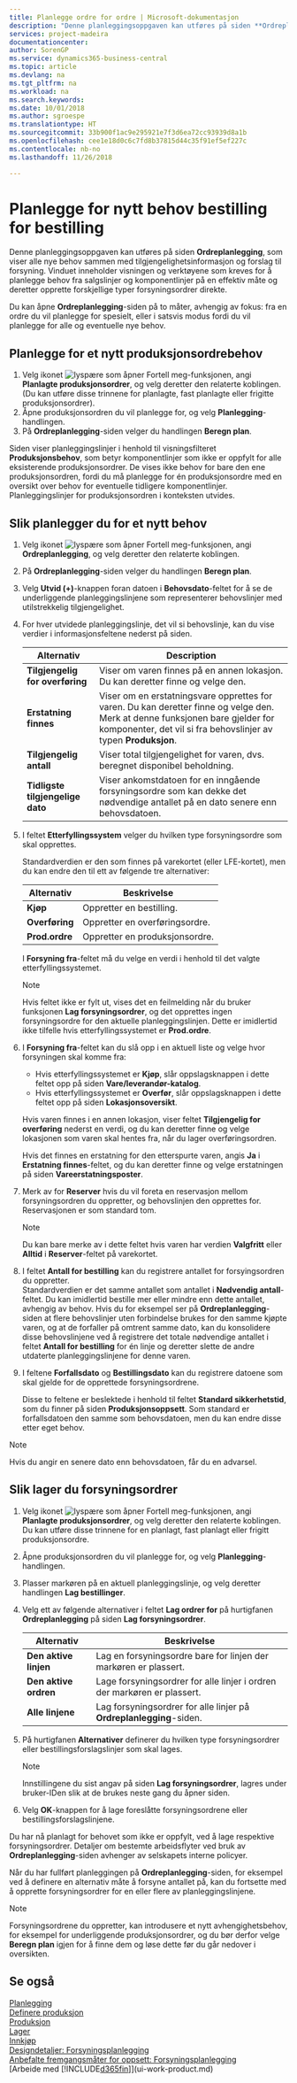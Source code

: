 ```yaml
---
title: Planlegge ordre for ordre | Microsoft-dokumentasjon
description: "Denne planleggingsoppgaven kan utføres på siden **Ordreplanlegging**, som viser alle nye behov sammen med tilgjengelighetsinformasjon og forslag til forsyning. Vinduet inneholder visningen og verktøyene som kreves for å planlegge behov fra salgslinjer og komponentlinjer på en effektiv måte og deretter opprette forskjellige typer forsyningsordrer direkte."
services: project-madeira
documentationcenter: 
author: SorenGP
ms.service: dynamics365-business-central
ms.topic: article
ms.devlang: na
ms.tgt_pltfrm: na
ms.workload: na
ms.search.keywords: 
ms.date: 10/01/2018
ms.author: sgroespe
ms.translationtype: HT
ms.sourcegitcommit: 33b900f1ac9e295921e7f3d6ea72cc93939d8a1b
ms.openlocfilehash: cee1e18d0c6c7fd8b37815d44c35f91ef5ef227c
ms.contentlocale: nb-no
ms.lasthandoff: 11/26/2018

---
```

# <a name="plan-for-new-demand-order-by-order"></a>Planlegge for nytt behov bestilling for bestilling
Denne planleggingsoppgaven kan utføres på siden **Ordreplanlegging**, som viser alle nye behov sammen med tilgjengelighetsinformasjon og forslag til forsyning. Vinduet inneholder visningen og verktøyene som kreves for å planlegge behov fra salgslinjer og komponentlinjer på en effektiv måte og deretter opprette forskjellige typer forsyningsordrer direkte.  

Du kan åpne **Ordreplanlegging**-siden på to måter, avhengig av fokus: fra en ordre du vil planlegge for spesielt, eller i satsvis modus fordi du vil planlegge for alle og eventuelle nye behov.  


## <a name="to-plan-for-new-production-order-demand"></a>Planlegge for et nytt produksjonsordrebehov  
1.  Velg ikonet ![lyspære som åpner Fortell meg-funksjonen](media/ui-search/search_small.png "Fortell hva du vil gjøre"), angi **Planlagte produksjonsordrer**, og velg deretter den relaterte koblingen. (Du kan utføre disse trinnene for planlagte, fast planlagte eller frigitte produksjonsordrer).
2.  Åpne produksjonsordren du vil planlegge for, og velg **Planlegging**-handlingen.  
3.  På **Ordreplanlegging**-siden velger du handlingen **Beregn plan**.  

Siden viser planleggingslinjer i henhold til visningsfilteret **Produksjonsbehov**, som betyr komponentlinjer som ikke er oppfylt for alle eksisterende produksjonsordrer. De vises ikke behov for bare den ene produksjonsordren, fordi du må planlegge for én produksjonsordre med en oversikt over behov for eventuelle tidligere komponentlinjer. Planleggingslinjer for produksjonsordren i konteksten utvides.  

## <a name="to-plan-for-any-new-demand"></a>Slik planlegger du for et nytt behov  
1. Velg ikonet ![lyspære som åpner Fortell meg-funksjonen](media/ui-search/search_small.png "Fortell hva du vil gjøre"), angi **Ordreplanlegging**, og velg deretter den relaterte koblingen.  
2.  På **Ordreplanlegging**-siden velger du handlingen **Beregn plan**.
3.  Velg **Utvid (+)**-knappen foran datoen i **Behovsdato**-feltet for å se de underliggende planleggingslinjene som representerer behovslinjer med utilstrekkelig tilgjengelighet.  
4.  For hver utvidede planleggingslinje, det vil si behovslinje, kan du vise verdier i informasjonsfeltene nederst på siden.  

    |Alternativ|Description|  
    |----------------------------------|---------------------------------------|  
    |**Tilgjengelig for overføring**|Viser om varen finnes på en annen lokasjon. Du kan deretter finne og velge den.|  
    |**Erstatning finnes**|Viser om en erstatningsvare opprettes for varen. Du kan deretter finne og velge den. Merk at denne funksjonen bare gjelder for komponenter, det vil si fra behovslinjer av typen **Produksjon**.|  
    |**Tilgjengelig antall**|Viser total tilgjengelighet for varen, dvs. beregnet disponibel beholdning.|  
    |**Tidligste tilgjengelige dato**|Viser ankomstdatoen for en inngående forsyningsordre som kan dekke det nødvendige antallet på en dato senere enn behovsdatoen.|  

5.  I feltet **Etterfyllingssystem** velger du hvilken type forsyningsordre som skal opprettes.  

    Standardverdien er den som finnes på varekortet (eller LFE-kortet), men du kan endre den til ett av følgende tre alternativer:  

    |Alternativ|Beskrivelse|  
    |----------------------------------|---------------------------------------|  
    |**Kjøp**|Oppretter en bestilling.|  
    |**Overføring**|Oppretter en overføringsordre.|  
    |**Prod.ordre**|Oppretter en produksjonsordre.|  

    I **Forsyning fra**-feltet må du velge en verdi i henhold til det valgte etterfyllingssystemet.  

    > [!NOTE]  
    >  Hvis feltet ikke er fylt ut, vises det en feilmelding når du bruker funksjonen **Lag forsyningsordrer**, og det opprettes ingen forsyningsordre for den aktuelle planleggingslinjen. Dette er imidlertid ikke tilfelle hvis etterfyllingssystemet er **Prod.ordre**.  

6.  I **Forsyning fra**-feltet kan du slå opp i en aktuell liste og velge hvor forsyningen skal komme fra:  

    - Hvis etterfyllingssystemet er **Kjøp**, slår oppslagsknappen i dette feltet opp på siden **Vare/leverandør-katalog**.  
    - Hvis etterfyllingssystemet er **Overfør**, slår oppslagsknappen i dette feltet opp på siden **Lokasjonsoversikt**.  

    Hvis varen finnes i en annen lokasjon, viser feltet **Tilgjengelig for overføring** nederst en verdi, og du kan deretter finne og velge lokasjonen som varen skal hentes fra, når du lager overføringsordren.  

    Hvis det finnes en erstatning for den etterspurte varen, angis **Ja** i **Erstatning finnes**-feltet, og du kan deretter finne og velge erstatningen på siden **Vareerstatningsposter**.  

7.  Merk av for **Reserver** hvis du vil foreta en reservasjon mellom forsyningsordren du oppretter, og behovslinjen den opprettes for. Reservasjonen er som standard tom.  

    > [!NOTE]  
    >  Du kan bare merke av i dette feltet hvis varen har verdien **Valgfritt** eller **Alltid** i **Reserver**-feltet på varekortet.  

8.  I feltet **Antall for bestilling** kan du registrere antallet for forsyingsordren du oppretter.   
    Standardverdien er det samme antallet som antallet i **Nødvendig antall**-feltet. Du kan imidlertid bestille mer eller mindre enn dette antallet, avhengig av behov. Hvis du for eksempel ser på **Ordreplanlegging**-siden at flere behovslinjer uten forbindelse brukes for den samme kjøpte varen, og at de forfaller på omtrent samme dato, kan du konsolidere disse behovslinjene ved å registrere det totale nødvendige antallet i feltet **Antall for bestilling** for én linje og deretter slette de andre utdaterte planleggingslinjene for denne varen.  

9.  I feltene **Forfallsdato** og **Bestillingsdato** kan du registrere datoene som skal gjelde for de opprettede forsyningsordrene.  

    Disse to feltene er beslektede i henhold til feltet **Standard sikkerhetstid**, som du finner på siden **Produksjonsoppsett**. Som standard er forfallsdatoen den samme som behovsdatoen, men du kan endre disse etter eget behov.  

> [!NOTE]  
>  Hvis du angir en senere dato enn behovsdatoen, får du en advarsel.  

## <a name="to-make-supply-orders"></a>Slik lager du forsyningsordrer  
1.  Velg ikonet ![lyspære som åpner Fortell meg-funksjonen](media/ui-search/search_small.png "Fortell hva du vil gjøre"), angi **Planlagte produksjonsordrer**, og velg deretter den relaterte koblingen. Du kan utføre disse trinnene for en planlagt, fast planlagt eller frigitt produksjonsordre.  
2.  Åpne produksjonsordren du vil planlegge for, og velg **Planlegging**-handlingen.  
3.  Plasser markøren på en aktuell planleggingslinje, og velg deretter handlingen **Lag bestillinger**.  
4.  Velg ett av følgende alternativer i feltet **Lag ordrer for** på hurtigfanen **Ordreplanlegging** på siden **Lag forsyningsordrer**.  

    |Alternativ|Beskrivelse|  
    |----------------------------------|---------------------------------------|  
    |**Den aktive linjen**|Lag en forsyningsordre bare for linjen der markøren er plassert.|  
    |**Den aktive ordren**|Lage forsyningsordrer for alle linjer i ordren der markøren er plassert.|  
    |**Alle linjene**|Lag forsyningsordrer for alle linjer på **Ordreplanlegging**-siden.|  

5.  På hurtigfanen **Alternativer** definerer du hvilken type forsyningsordrer eller bestillingsforslagslinjer som skal lages.  

    > [!NOTE]  
    >  Innstillingene du sist angav på siden **Lag forsyningsordrer**, lagres under bruker-IDen slik at de brukes neste gang du åpner siden.  

6.  Velg **OK**-knappen for å lage foreslåtte forsyningsordrene eller bestillingsforslagslinjene.  

Du har nå planlagt for behovet som ikke er oppfylt, ved å lage respektive forsyningsordrer. Detaljer om bestemte arbeidsflyter ved bruk av **Ordreplanlegging**-siden avhenger av selskapets interne policyer.  

Når du har fullført planleggingen på **Ordreplanlegging**-siden, for eksempel ved å definere en alternativ måte å forsyne antallet på, kan du fortsette med å opprette forsyningsordrer for en eller flere av planleggingslinjene.  

> [!NOTE]  
>  Forsyningsordrene du oppretter, kan introdusere et nytt avhengighetsbehov, for eksempel for underliggende produksjonsordrer, og du bør derfor velge **Beregn plan** igjen for å finne dem og løse dette før du går nedover i oversikten.  

## <a name="see-also"></a>Se også  
[Planlegging](production-planning.md)  
[Definere produksjon](production-configure-production-processes.md)  
[Produksjon](production-manage-manufacturing.md)    
[Lager](inventory-manage-inventory.md)  
[Innkjøp](purchasing-manage-purchasing.md)  
[Designdetaljer: Forsyningsplanlegging](design-details-supply-planning.md)   
[Anbefalte fremgangsmåter for oppsett: Forsyningsplanlegging](setup-best-practices-supply-planning.md)  
[Arbeide med [!INCLUDE[d365fin](includes/d365fin_md.md)]](ui-work-product.md)

